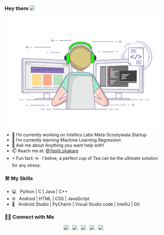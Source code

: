 
### Hey there <img src="https://media.giphy.com/media/hvRJCLFzcasrR4ia7z/giphy.gif" width="25px">
<!--
**theyashl/theyashl** is a ✨ _special_ ✨ repository because its `README.md` (this file) appears on your GitHub profile.

Here are some ideas to get you started:

- 🔭 I’m currently working on Website development using Django
- 🌱 I’m currently learning Machine Learning Regression
- 👯 I’m looking to collaborate on ...
- 🤔 I’m looking for help with ...
- 💬 Ask me about ...
- 📫 How to reach me: ...
- 😄 Pronouns: ...
- ⚡ Fun fact: ...
-->
<img align="right" alt="GIF" src="https://raw.githubusercontent.com/devSouvik/devSouvik/master/gif3.gif" width="500"/>

- 🔭 I’m currently working on Intellico Labs Meta-Scootywala Startup
- 🌱 I’m currently learning Machine Learning Regression
- 💬 Ask me about Anything you want help with!
- 📫 Reach me at: <a href="https://twitter.com/YashLohakare">@YashLohakare</a>
- ⚡ Fun fact: ☕ &nbsp; I belive, a perfect cup of Tea can be the ultimate solution for any stress. 

<h3>🛠 My Skills</h3>

- 💻 &nbsp; Python | C | Java | C++  
- 🌐 &nbsp; Android | HTML | CSS | JavaScript
- 🔧 &nbsp; Android Studio | PyCharm | Visual Studio code | IntelliJ | Git

<!--
- 💻 &nbsp; <img src="https://cdn.jsdelivr.net/npm/simple-icons@3.12.0/icons/python.svg" width="20px">Python | <img src="https://cdn.jsdelivr.net/npm/simple-icons@3.12.0/icons/c.svg" width="20px"> C | <img src="https://cdn.jsdelivr.net/npm/simple-icons@3.12.0/icons/java.svg" width="20px">Java | <img src="https://cdn.jsdelivr.net/npm/simple-icons@3.12.0/icons/cplusplus.svg" width="20px">C++  
- 🌐 &nbsp; <img src="https://cdn.jsdelivr.net/npm/simple-icons@3.12.0/icons/android.svg" width="20px">Android | <img src="https://cdn.jsdelivr.net/npm/simple-icons@3.12.0/icons/html5.svg" width="20px">HTML | <img src="https://cdn.jsdelivr.net/npm/simple-icons@3.12.0/icons/css3.svg" width="20px">CSS | <img src="https://cdn.jsdelivr.net/npm/simple-icons@3.12.0/icons/javascript.svg" width="20px">JavaScript
- 🔧 &nbsp; <img src="https://cdn.jsdelivr.net/npm/simple-icons@3.12.0/icons/androidstudio.svg" width="20px">Android Studio | <img src="https://cdn.jsdelivr.net/npm/simple-icons@3.12.0/icons/pycharm.svg" width="20px">PyCharm | <img src="https://cdn.jsdelivr.net/npm/simple-icons@3.12.0/icons/visualstudiocode.svg" width="20px">Visual Studio code | <img src="https://cdn.jsdelivr.net/npm/simple-icons@3.12.0/icons/intellijidea.svg" width="20px">IntelliJ | <img src="https://cdn.jsdelivr.net/npm/simple-icons@3.12.0/icons/git.svg" width="20px">Git
<br>

<img align="center" src="https://github-readme-stats.vercel.app/api?username=theyashl&include_all_commits=true&count_private=true&show_icons=true&line_height=20&title_color=7A7ADB&icon_color=2234AE&text_color=D3D3D3&bg_color=0,000000,130F40" alt="theyashl's Github Stats">

</br>
-->
<h3> 🤝🏻 Connect with Me </h3>

<p align="center">
&nbsp; <a href="https://twitter.com/YashLohakare" target="_blank" rel="noopener noreferrer"><img src="https://img.icons8.com/plasticine/100/000000/twitter.png" width="50" /></a>  
&nbsp; <a href="https://www.instagram.com/theyashl/" target="_blank" rel="noopener noreferrer"><img src="https://img.icons8.com/plasticine/100/000000/instagram-new.png" width="50" /></a>  
&nbsp; <a href="https://www.linkedin.com/in/prathamesh-lohakare-83a6b616b/" target="_blank" rel="noopener noreferrer"><img src="https://img.icons8.com/plasticine/100/000000/linkedin.png" width="50" /></a>
&nbsp; <a href="mailto:yashlohakare48@outlook.com" target="_blank" rel="noopener noreferrer"><img src="https://img.icons8.com/plasticine/100/000000/gmail.png"  width="50" /></a>
&nbsp; <a href="t.me/theyashl" target="_blank" rel="noopener noreferrer"><img src="https://img.icons8.com/plasticine/100/000000/telegram-app.png"  width="50" /></a>
</p>
